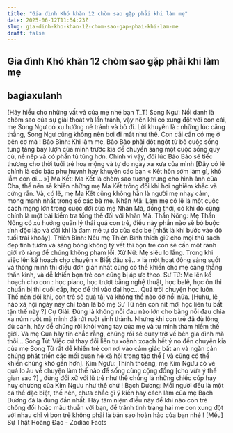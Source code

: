 ```yaml
---
title: "Gia đình Khó khăn 12 chòm sao gặp phải khi làm mẹ"
date: 2025-06-12T11:54:23Z
slug: gia-dinh-kho-khan-12-chom-sao-gap-phai-khi-lam-me
draft: false
---
```


## Gia đình Khó khăn 12 chòm sao gặp phải khi làm mẹ

## bagiaxulanh

[Hãy hiểu cho những vất vả của mẹ nhé bạn T_T]​ ​Song Ngư: Nổi danh là chòm sao của sự giải thoát và lẩn tránh, vậy nên khi có xung đột với con cái, mẹ Song Ngư có xu hướng né tránh và bỏ đi. Lời khuyên là : những lúc căng thẳng, Song Ngư cũng không nên bơi đi mất như thế. Con cái cần có mẹ ở bên cơ mà !​ ​Bảo Bình: Khi làm mẹ, Bảo Bảo phải đột ngột từ bỏ cuộc sống tung tăng bay lượn của mình trước kia để chuyển sang một cuộc sống quy củ, nề nếp và có phần tù túng hơn. Chính vì vậy, đôi lúc Bảo Bảo sẽ tiếc thương cho thời tuổi trẻ hoa mộng và tự do ngày xa xưa của mình [Đây có lẽ chính là các bậc phụ huynh hay khuyên các bạn « Kết hôn sớm làm gì, khổ lắm con ơi… »]​ ​Ma Kết: Ma Kết là chòm sao tượng trưng cho hình ảnh của Cha, thế nên sẽ khiến những mẹ Ma Kết trông đôi khi hơi nghiêm khắc và cứng rắn. Và, có lẽ, mẹ Ma Kết cũng không hẳn là người mẹ nhạy cảm, mong manh nhất trong số các bà mẹ.​ ​Nhân Mã: Làm mẹ có lẽ là một cuộc cách mạng lớn trong cuộc đời của mẹ Nhân Mã, đồng thời, có khi đó cũng chính là một bài kiểm tra tổng thể đối với Nhân Mã.​ ​Thần Nông: Mẹ Thần Nông có xu hướng quản lý thái quá con trẻ, điều này phần nào sẽ bó buộc tính độc lập và đôi khi là đam mê tự do của các bé [nhất là khi bước vào độ tuổi trái khoáy].​ ​Thiên Bình: Nếu mẹ Thiên Bình thích giữ cho mọi thứ sạch đẹp tinh tươm và sáng bóng không tỳ vết thì bọn trẻ con sẽ cần một ranh giới rõ ràng để chúng không phạm lỗi.​ ​Xử Nữ: Mẹ siêu lo lắng. Trong khi việc lên kế hoạch cho chuyện « Biết đâu sẽ.. » là một hoạt động sáng suốt và thông minh thì điều đơn giản nhất cũng có thể khiến cho mẹ căng thẳng thần kinh, và dễ khiến bọn trẻ con cũng bị áp ực theo.​ ​Sư Tử: Mẹ lên kế hoạch cho con : học piano, học trượt băng nghệ thuật, học balê, học ôn thi chuẩn bị thi cuối cấp, học để thi vào đại học… Quá trời chuyện học luôn. Thế nên đôi khi, con trẻ sẽ quá tải và không thể nào đỡ nổi nữa. [Huhu, lẽ nào xã hội ngày nay chỉ toàn là bố mẹ Sư Tử nên con nít mới học liên tu bất tận thế này ?]​ ​Cự Giải: Đúng là không nỗi đau nào lớn cho bằng nỗi đau chia xa núm ruột mà mình đã rứt ruột sinh thành. Nhưng khi con trẻ đã đủ lông đủ cánh, hãy để chúng rời khỏi vòng tay của mẹ và tự mình thám hiểm thế giới. Và mẹ Cua hãy tin chắc rằng, chúng rồi sẽ quay trở về bên gia đình mà thôi…​ ​Song Tử: Việc cứ thay đổi liên tu xoành xoạch hết ý nọ đến chuyện kia của mẹ Song Tử rất dễ khiến trẻ con rơi vào cảm giác bất an và ngăn cản chúng phát triển các mối quan hệ xã hội trong tập thể [ và cũng có thể khiến chúng khó gần hơn].​ ​Kim Ngưu: Thỉnh thoảng, mẹ Kim Ngưu có vẻ quá lo âu về chuyện làm thế nào để sống cùng cộng đồng [cho vừa ý thế gian sao ?] , đừng đối xử với lũ trẻ như thể chúng là những chiếc cúp hay huy chương của Kim Ngưu như thế chứ !​ ​Bạch Dương: Mỗi người đều là một cá thể đặc biệt, thế nên, chưa chắc gì ý kiến hay cách làm của mẹ Bạch Dương đã là đúng đắn nhất. Hãy tâm niệm điều này để khi nào con trẻ chống đối hoặc mâu thuẫn với bạn, để tránh tình trạng hai mẹ con xung đột với nhau chỉ vì bọn trẻ không phải là bản sao hoàn hảo của bạn nhé !​ ​[Mều] Sự Thật Hoàng Đạo - Zodiac Facts​ ​
